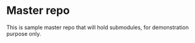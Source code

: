 # Master repo

This is sample master repo that will hold submodules, for demonstration purpose only.
